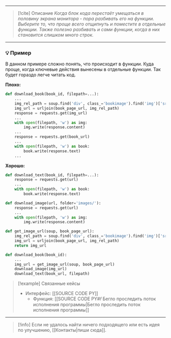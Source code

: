 ***

> [!cite] Описание
>_Когда блок кода перестаёт умещаться в половину экрана монитора - пора разбивать его на функции. Выберите то, что проще всего отщипнуть и поместите в отдельные функции. Также полезно разбивать и сами функции, когда в них становится слишком много строк._

***
### 💡 Пример
В данном примере сложно понять, что происходит в функции. Куда проще, когда ключевые действия вынесены в отдельные функции. Так будет гораздо легче читать код.

**Плохо:**
```python
def download_book(book_id, filepath=...):
	...
	img_rel_path = soup.find('div', class_='bookimage').find('img')['src']
	img_url = urljoin(book_page_url, img_rel_path)
	response = requests.get(img_url)
	...
	with open(filepath, 'w') as img:
		img.write(response.content)
	...
	response = requests.get(book_url)
	...
	with open(filepath, 'w') as book:
		book.write(response.text)
	...
```

**Хорошо:**
```python
def download_text(book_id, filepath=...):
	response = requests.get(url)
	...
	with open(filepath, 'w') as book:
		book.write(response.text)

def download_image(url, folder='images/'):
	response = requests.get(url)
	...
	with open(filepath, 'w') as img:
		img.write(response.content)

def get_image_url(soup, book_page_url):
	img_rel_path = soup.find('div', class_='bookimage').find('img')['src']
	img_url = urljoin(book_page_url, img_rel_path)
	return img_url

def download_book(book_id):
	...
	img_url = get_image_url(soup, book_page_url)
	download_image(img_url)
	download_text(book_url, filepath)
```

> [!example] Связанные кейсы
>- Интерфейс: [[SOURCE CODE PY]]
>	- Функция: [[SOURCE CODE PY#𝑓 Бегло проследить поток исполнения программы|Бегло проследить поток исполнения программы]]

***

> [!info]
> Если не удалось найти ничего подходящего или есть идея по улучшению, [[Контакты|пиши сюда]].
